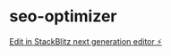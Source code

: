 # seo-optimizer

[Edit in StackBlitz next generation editor ⚡️](https://stackblitz.com/~/github.com/mandyalh/seo-optimizer)